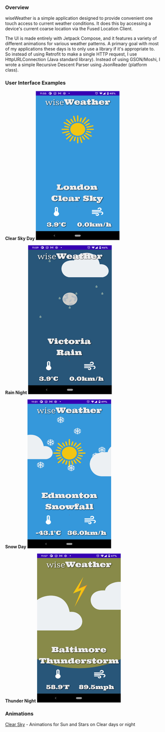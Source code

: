 ### Overview

wiseWeather is a simple application designed to provide convenient one touch access to current weather conditions. It does this by accessing a device's current coarse location via the Fused Location Client. 

The UI is made entirely with Jetpack Compose, and it features a variety of different animations for various weather patterns. A primary goal with most of my applications these days is to only use a library if it's appropriate to. So instead of using Retrofit to make a single HTTP request, I use HttpURLConnection (Java standard library). Instead of using GSON/Moshi, I wrote a simple Recursive Descent Parser using JsonReader (platform class).

### User Interface Examples
**Clear Sky Day**
<img src="day_clear_sky.png" alt="Clear Sky Day" width="270" height="480"/>

**Rain Night**
<img src="night_rain.png" alt="Rain Night" width="270" height="480"/>

**Snow Day**
<img src="day_snowfall.png" alt="Snow Day" width="270" height="480"/>

**Thunder Night**
<img src="night_thunder.png" alt="Thunder Night" width="270" height="480"/>

### Animations
[Clear Sky](/app/src/main/java/com/bracketcove/wiseweather/ui/animations/ClearSky.kt) - Animations for Sun and Stars on Clear days or night